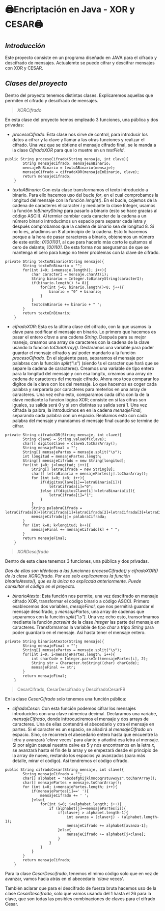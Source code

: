 # 🖨️Encriptación en Java - XOR y CESAR🖨️

## _Introducción_

Este proyecto consiste en un programa diseñado en JAVA para el cifrado y descifrado de mensajes.
Actualemte se puede cifrar y descifrar mensajes con XOR y CESAR.

## _Clases del proyecto_

Dentro del proyecto tenemos distintas clases. Explicaremos aquellas que permiten el cifrado y descifrado de mensajes.

>_XORCifrado_

En esta clase del proyecto hemos empleado 3 funciones, una pública y dos privadas:

- _procesoCifrado_: Esta clase nos sirve de control, para introducir los datos a cifrar y la clave y llamar a las otras funciones y realizar el cifrado.
Una vez que se obtiene el mensaje cifrado final, se le manda a la clase *CifradoXOR* para que lo muetre en un *textField*.
```
public String procesoCifrado(String mensaje, int clave){
        String mensajeCifrado, mensajeEnBinario;
        mensajeEnBinario = textoABinario(mensaje);
        mensajeCifrado = cifradoXOR(mensajeEnBinario, clave);
        return mensajeCifrado;
    }
```
- _textoABinario_: Con esta clase transformamos el texto introducido a binario. Para ello hacemos uso del bucle *for*, en el cual comprobamos la longitud del mensaje con la función *lenght()*. 
En el bucle, cojemos de la cadena de caracteres el caracter *i* y mediante la clase Integer, usamos la función *toBinaryString* para pasarlo a binario (esto se hace gracias al código ASCII). 
Al termiar cambiar cada caracter de la cadena a un número binario introducimos un espacio para separar cada letra y después comprobamos que la cadena de binario sea de longitud 8. Si no lo es, añadimos un 8 al principio de la cadena. 
Esto lo hacemos porque a la hora de pasar caracteres a binario, obtenemos un número de este estilo; *01001101*, al que para hacerlo más corto le quitamos el cero de delante; *1001101*. 
De esta forma nos aseguramos de que se mantenga el cero para luego no tener problemas con la clave de cifrado.
```
private String textoABinario(String mensaje){
        String textoEnBinario = "";
        for(int i=0; i<mensaje.length(); i++){
            char caracterI = mensaje.charAt(i);
            String binario = Integer.toBinaryString(caracterI);
            if(binario.length() != 8){
                for(int j=0; binario.length()<8; j++){
                    binario = "0" + binario;
                }
            }
            textoEnBinario += binario + " ";
        }
        return textoEnBinario;
    }
```
- _cifradoXOR_: Esta es la última clase del cifrado, con la que usamos la clave para codificar el mensaje en binario.
Lo primero que hacemos es pasar el entero *clave* a una cadena _String_.
Después para su mejor manejo, creamos una array de caracteres con la cadena de la clave usando la función *toCharArray()*.
Declaramos una variable para poder guardar el mensaje cifrado y así poder mandarlo a la función _procesoCifrado_.
En el siguiente paso, separamos el mensaje por palabras con la función *split("\s")* (siendo \s el caracter que hará que se separe la cadena de caracteres).
Creamos una variable de tipo entero para la longitud del mensaje y con esa longitu, creamos una array de cadena de caracteres del mensaje cifrado.
Ahora nos toca comparar los dígitos de la clave con los del mensaje. 
Lo que hacemos es coger cada palabra y serpararla por caracteres para meterlos en una array de caracteres.
Una vez echo esto, comparamos cada cifra con la de la clave mediante la funcion lógica XOR; consiste en si las cifras son iguales, su salida será 0 y si son distintas su salida será 1.
Una vez cifrada la palbra, la introducimos en en la cadena *mensajeFinal*, separando cada palabra con un espacio. Realiamos esto con cada palabra del mensaje y mandamos el mensaje final cuando se termine de cifrar.
```
private String cifradoXOR(String mensaje, int clave){
        String claveS = String.valueOf(clave);
        char[] digitosClave = claveS.toCharArray();
        String mensajeFinal = "";
        String[] mensajePartes = mensaje.split("\s");
        int longitud = mensajePartes.length;
        String[] mensajeCifrado = new String[longitud];
        for(int j=0; j<longitud; j++){
            String[] letraCifrada = new String[8];
            char[] letraBinaria = mensajePartes[j].toCharArray();
            for (int i=0; i<8; i++){
                if(digitosClave[i]==letraBinaria[i]){
                    letraCifrada[i]="0";
                }else if(digitosClave[i]!=letraBinaria[i]){
                    letraCifrada[i]="1";
                }
            }
            String palabraCifrada = letraCifrada[0]+letraCifrada[1]+letraCifrada[2]+letraCifrada[3]+letraCifrada[4]+letraCifrada[5]+letraCifrada[6]+letraCifrada[7];
            mensajeCifrado[j]= palabraCifrada;
        }
        for (int k=0; k<longitud; k++){
            mensajeFinal += mensajeCifrado[k] + " ";
        }
        return mensajeFinal;
    }
```

>_XORDescifrado_

Dentro de esta clase tenemos 3 funciones, una pública y dos privadas. 

_Dos de ellas son idénticas a las funciones *procesoCifrado()* y *cifradoXOR()* de la clase *XORCifrado*.
Por eso solo explicaremos la función *binarioAtexto()*, que es la única no explicada anteriormente. Puede consultar el código en el proyecto._

- _binarioAtexto_: Esta función nos permite, una vez descifrado en mensaje cifrado XOR, transformar el código binario a código ASCCI.
Primero esablecemos dos variables, *mesajeFinal*, que nos permitirá guardar el mensaje descifrado, y *mensajePartes*, una array de cadenas que separamos con
la función *split("\s")*. Una vez echo esto, transorfmamos mediante la función *parseInt* de la clase *Integer* las parte del mensaje en caracteres.
Transformamos la variable de tipo *char* a tripo *String* para poder guardarlo en el mensaje. Así hasta tener el mensaje entero.
```
private String binarioAtexto(String mensaje){
        String mensajeFinal = "";
        String[] mensajePartes = mensaje.split("\s");
        for(int i=0; i<mensajePartes.length; i++){
            int charCode = Integer.parseInt(mensajePartes[i], 2);
            String str = Character.toString((char) charCode);
            mensajeFinal += str;
        }
        return mensajeFinal;
    }
```

>CesarCifrado, CesarDescifrado y DescifradoCesarFB

En la clase *CesarCifrado* solo tenemos una función pública:

- _cifradoCesar_: Con esta función podemos cifrar los mensajes introducidos con una clave númerica decimal.
Declaramos una variabe, *mensajeCifrado*, donde inttrocuciremos el mensaje y dos arrays de caracteres. Una de ellas contendrá el abecedario y otra el mensaje en partes.
Si el caracter es un espacio, se añadirá al *mensajeCifrado* un espacio. Sino, se recorrerá el abecedario entero hasta que encuentre la letra y avanzará '*clave* veces' para
alante y añadirá esa letra al mensaje. Si por algún casual nuestra calve es 5 y nos encontramos en la letra *x*, se avanzará hasta el fin de la array y se empezará desde
el principio de la array de nuevo, restando los espacios ya avanzados (para más detalle, mirar el código). Así tendremos el código cifrado.
```
public String cifradoCesar(String mensaje, int clave){
        String mensajeCifrado = "";
        char[] alphabet = "abcdefghijklmnopqrstuvwxyz".toCharArray();
        char[] mensajePartes = mensaje.toCharArray();
        for (int i=0; i<mensajePartes.length; i++){
            if(mensajePartes[i]==' '){
                mensajeCifrado += ' ';
            }else{
                for(int j=0; j<alphabet.length; j++){
                    if (alphabet[j]==mensajePartes[i]){
                        if(clave+j > alphabet.length-1){
                            int avanza = (clave+j) - (alphabet.length-1);
                            mensajeCifrado += alphabet[avanza-1];
                        }else{
                            mensajeCifrado += alphabet[j+clave];
                        }
                    }
                }
            }
        }
        return mensajeCifrado;
    }
```
Para la clase *CesarDescifrado*, tenemos el mimo código solo que en vez de avanzar, vamos hacia atrás en el abecedario '*clave* veces'.

También aclarar que para el descifrado de fuerza bruta hacemos uso de la clase *CesarDescifrado*, solo que vamos usando del 1 hasta el 26 para la clave,
 que son todas las posibles combinaciones de claves para el cifrado Cesar.
